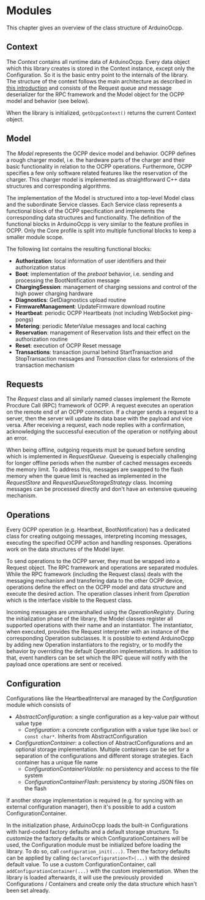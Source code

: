 # Modules

This chapter gives an overview of the class structure of ArduinoOcpp.

## Context

The *Context* contains all runtime data of ArduinoOcpp. Every data object which this library creates is stored in the Context instance, except only the Configuration. So it is the basic entry point to the internals of the library. The structure of the context follows the main architecture as described in [this introduction](intro-tech) and consists of the Request queue and message deserializer for the RPC framework and the Model object for the OCPP model and behavior (see below).

When the library is initialized, `getOcppContext()` returns the current Context object.

## Model

The *Model* represents the OCPP device model and behavior. OCPP defines a rough charger model, i.e. the hardware parts of the charger and their basic functionality in relation to the OCPP operations. Furthermore, OCPP specifies a few only software related features like the reservation of the charger. This charger model is implemented as straightforward C++ data structures and corresponding algorithms.

The implementation of the Model is structured into a top-level Model class and the subordinate Service classes. Each Service class represents a functional block of the OCPP specification and implements the corresponding data structures and functionality. The definition of the functional blocks in ArduinoOcpp is very similar to the feature profiles in OCPP. Only the Core profile is split into multiple functional blocks to keep a smaller module scope.

The following list contains the resulting functional blocks:

- **Authorization**: local information of user identifiers and their authorization status
- **Boot**: implementation of the *preboot* behavior, i.e. sending and processing the BootNotification message
- **ChargingSession**: management of charging sessions and control of the high power charging hardware
- **Diagnostics**: GetDiagnostics upload routine
- **FirmwareManagement**: UpdateFirmware download routine
- **Heartbeat**: periodic OCPP Heartbeats (not including WebSocket ping-pongs)
- **Metering**: periodic MeterValue messages and local caching
- **Reservation**: management of Reservation lists and their effect on the authorization routine
- **Reset**: execution of OCPP Reset message
- **Transactions**: transaction journal behind StartTransaction and StopTransaction messages and *Transaction* class for extensions of the transaction mechanism

## Requests

The *Request* class and all similarly named classes implement the Remote Procdure Call (RPC) framework of OCPP. A request executes an operation on the remote end of an OCPP connection. If a charger sends a request to a server, then the server will update its data base with the payload and vice versa. After receiving a request, each node replies with a confirmation, acknowledging the successful execution of the operation or notifying about an error.

When being offline, outgoing requests must be queued before sending which is implemented in *RequestQueue*. Queueing is especially challenging for longer offline periods when the number of cached messages exceeds the memory limit. To address this, messages are swapped to the flash memory when the queue limit is reached as implemented in the *RequestStore* and *RequestQueueStorageStrategy* class. Incoming messages can be processed directly and don't have an extensive queueing mechanism.

## Operations

Every OCPP operation (e.g. Heartbeat, BootNotification) has a dedicated class for creating outgoing messages, interpreting incoming messages, executing the specified OCPP action and handling responses. Operations work on the data structures of the Model layer.

To send operations to the OCPP server, they must be wrapped into a Request object. The RPC framework and operations are separated modules. While the RPC framework (including the Request class) deals with the messaging mechanism and transfering data to the other OCPP device, operations define the effect on the OCPP model and data structure and execute the desired action. The operation classes inherit from *Operation* which is the interface visible to the Request class.

Incoming messages are unmarshalled using the *OperationRegistry*. During the initialization phase of the library, the Model classes register all supported operations with their name and an instantiator. The instantiator, when executed, provides the Request interpreter with an instance of the corresponding Operation subclasses. It is possible to extend ArduinoOcpp by adding new Operation instantiators to the registry, or to modify the behavior by overriding the default Operation implementations. In addition to that, event handlers can be set which the RPC queue will notify with the payload once operations are sent or received.

## Configuration

Configurations like the HeartbeatInterval are managed by the *Configuration* module which consists of

- *AbstractConfiguration*: a single configuration as a key-value pair without value type
    - *Configuration*: a concrete configuration with a value type like `bool` or `const char*`. Inherits from AbstractConfiguration
- *ConfigurationContainer*: a collection of AbstractConfigurations and an optional storage implementation. Multiple containers can be set for a separation of the configurations and different storage strategies. Each container has a unique file name
    - *ConfigurationContainerVolatile*: no persistency and access to the file system
    - *ConfigurationContainerFlash*: persistency by storing JSON files on the flash

If another storage implementation is required (e.g. for syncing with an external configuration manager), then it's possible to add a custom ConfigurationContainer.

In the initialization phase, ArduinoOcpp loads the built-in Configurations with hard-coded factory defaults and a default storage structure. To customize the factory defaults or which ConfigurationContainers will be used, the Configuration module must be initialized before loading the library. To do so, call `configuration_init(...)`. Then the factory defaults can be applied by calling `declareConfiguration<T>(...)` with the desired default value. To use a custom ConfigurationContainer, call `addConfigurationContainer(...)` with the custom implementation. When the library is loaded afterwards, it will use the previously provided Configurations / Containers and create only the data structure which hasn't been set already.
